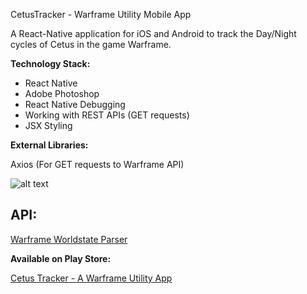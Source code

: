 CetusTracker - Warframe Utility Mobile App

A React-Native application for iOS and Android to track the Day/Night cycles of Cetus in the game Warframe.

__Technology Stack:__

- React Native
- Adobe Photoshop
- React Native Debugging 
- Working with REST APIs (GET requests)
- JSX Styling

__External Libraries:__

Axios (For GET requests to Warframe API)

![alt text](https://github.com/yashleo21/CetusTracker/blob/master/scr1.png "Screenshot 1")


API:
-
[Warframe Worldstate Parser](https://github.com/WFCD/warframe-worldstate-parser)

**Available on Play Store:**

[Cetus Tracker - A Warframe Utility App](https://play.google.com/store/apps/details?id=com.cetustracker&hl=en)
